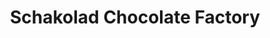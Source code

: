 ---
title: "Schakolad Chocolate Factory"
url: /saint-petersburg/schakolad-chocolate-factory/
shop: Süßwaren
---